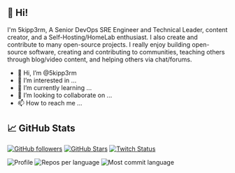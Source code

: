 ## 👋 Hi!

I'm 5kipp3rm, A Senior DevOps SRE Engineer and Technical Leader, content creator, and a Self-Hosting/HomeLab enthusiast. I also create and contribute to many open-source projects. I really enjoy building open-source software, creating and contributing to communities, teaching others through blog/video content, and helping others via chat/forums.

- 👋 Hi, I’m @5kipp3rm
- 👀 I’m interested in ...
- 🌱 I’m currently learning ...
- 💞️ I’m looking to collaborate on ...
- 📫 How to reach me ...

## 📈 GitHub Stats
[![GitHub followers](https://img.shields.io/github/followers/5kipp3rm?logo=GitHub&style=for-the-badge)](https://github.com/5kipp3rm)
[![GitHub Stars](https://img.shields.io/github/stars/5kipp3rm?logo=github&style=for-the-badge)](https://github.com/5kipp3rm) 
[![Twitch Status](https://img.shields.io/twitch/status/5kipp3rm?color=9147FF&logo=twitch&style=for-the-badge)]()

![Profile](https://github-profile-summary-cards.vercel.app/api/cards/profile-details?username=5kipp3rm&theme=codeSTACKr)
![Repos per language](https://github-profile-summary-cards.vercel.app/api/cards/repos-per-language?username=5kipp3rm&theme=codeSTACKr)
![Most commit language](https://github-profile-summary-cards.vercel.app/api/cards/most-commit-language?username=5kipp3rm&theme=codeSTACKr)
